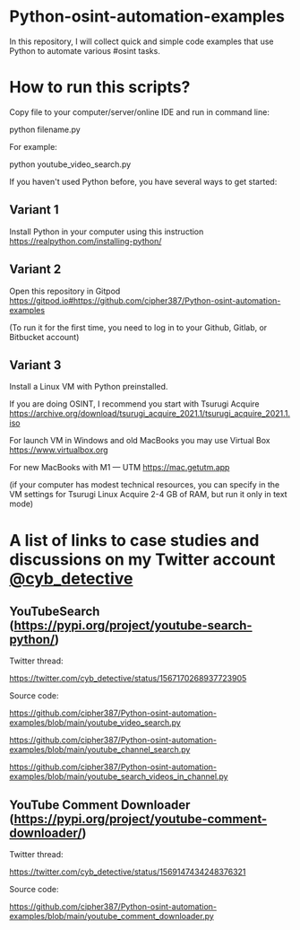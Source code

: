 # Python-osint-automation-examples
In this repository, I will collect quick and simple code examples that use Python to automate various #osint tasks.



# How to run this scripts?

Copy file to your computer/server/online IDE and run in command line:

python filename.py

For example:

python youtube_video_search.py



If you haven't used Python before, you have several ways to get started:

## Variant 1

Install Python in your computer using this instruction https://realpython.com/installing-python/


## Variant 2


Open this repository in Gitpod https://gitpod.io#https://github.com/cipher387/Python-osint-automation-examples

(To run it for the first time, you need to log in to your Github, Gitlab, or Bitbucket account)


## Variant 3


Install a Linux VM with Python preinstalled.

If you are doing OSINT, I recommend you start with Tsurugi Acquire https://archive.org/download/tsurugi_acquire_2021.1/tsurugi_acquire_2021.1.iso

For launch VM in Windows and old MacBooks you may use Virtual Box https://www.virtualbox.org

For new MacBooks with M1 — UTM https://mac.getutm.app

(if your computer has modest technical resources, you can specify in the VM settings for Tsurugi Linux Acquire 2-4 GB of RAM, but run it only in text mode)


# A list of links to case studies and discussions on my Twitter account [@cyb_detective](https://twitter.com/cyb_detective)


## YouTubeSearch (https://pypi.org/project/youtube-search-python/)


Twitter thread:

https://twitter.com/cyb_detective/status/1567170268937723905


Source code:

https://github.com/cipher387/Python-osint-automation-examples/blob/main/youtube_video_search.py

https://github.com/cipher387/Python-osint-automation-examples/blob/main/youtube_channel_search.py

https://github.com/cipher387/Python-osint-automation-examples/blob/main/youtube_search_videos_in_channel.py


## YouTube Comment Downloader (https://pypi.org/project/youtube-comment-downloader/)


Twitter thread:

https://twitter.com/cyb_detective/status/1569147434248376321

Source code:

https://github.com/cipher387/Python-osint-automation-examples/blob/main/youtube_comment_downloader.py


